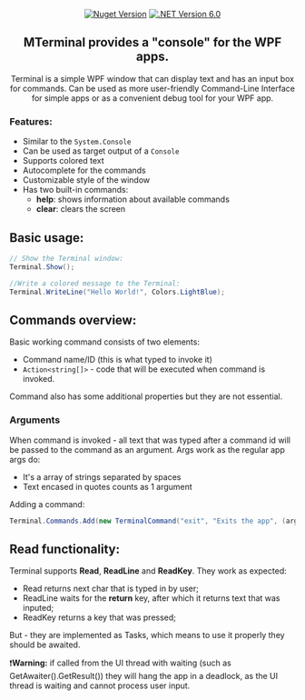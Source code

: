 <div align="center">
  
[![Nuget Version](https://img.shields.io/nuget/v/MTerminal.WPF)](https://www.nuget.org/packages/MTerminal.WPF/)
[![.NET Version 6.0](https://img.shields.io/badge/.NET-6.0-green)](https://www.nuget.org/packages/MTerminal.WPF/)
  
</div>


<div align="center">
  <h2>MTerminal provides a "console" for the WPF apps.</h2>
  
  Terminal is a simple WPF window that can display text and has an input box for commands.
  Can be used as more user-friendly Command-Line Interface for simple apps or as a convenient debug tool for your WPF app.
</div>

### Features:
  
- Similar to the `System.Console`
- Can be used as target output of a `Console`
- Supports colored text
- Autocomplete for the commands
- Customizable style of the window
- Has two built-in commands:
  - **help**: shows information about available commands
  - **clear**: clears the screen

## Basic usage:
```csharp
// Show the Terminal window:
Terminal.Show();

//Write a colored message to the Terminal:
Terminal.WriteLine("Hello World!", Colors.LightBlue);
```

## **Commands overview:**

Basic working command consists of two elements:
- Command name/ID (this is what typed to invoke it)
- `Action<string[]>` - code that will be executed when command is invoked.

Command also has some additional properties but they are not essential.

### **Arguments**

When command is invoked - all text that was typed after a command id will be passed to the command as an argument.
Args work as the regular app args do:
 - It's a array of strings separated by spaces
 - Text encased in quotes counts as 1 argument

Adding a command:
```csharp
Terminal.Commands.Add(new TerminalCommand("exit", "Exits the app", (args) => App.Shutdown()));
```

## **Read functionality:**

Terminal supports **Read**, **ReadLine** and **ReadKey**.
They work as expected: 
- Read returns next char that is typed in by user;
- ReadLine waits for the __return__ key, after which it returns text that was inputed;
- ReadKey returns a key that was pressed;

But - they are implemented as Tasks, which means to use it properly they should be awaited.

❗**Warning:**  if called from the UI thread with waiting (such as GetAwaiter().GetResult()) they will hang the app in a deadlock, as the UI thread is waiting and cannot process user input.
